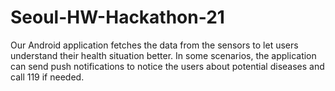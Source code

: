 # Seoul-HW-Hackathon-21
Our Android application fetches the data from the sensors to let users understand their health situation better. In some scenarios, the application can send push notifications to notice the users about potential diseases and call 119 if needed.
